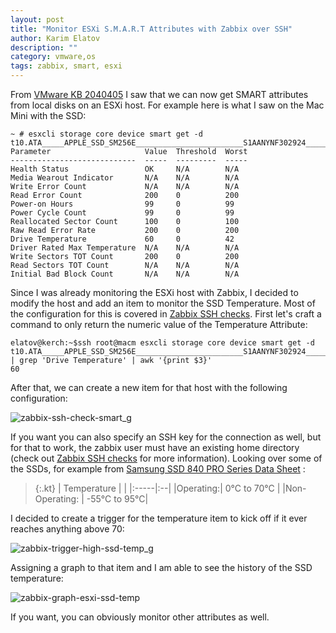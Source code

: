 ```yaml
---
layout: post
title: "Monitor ESXi S.M.A.R.T Attributes with Zabbix over SSH"
author: Karim Elatov
description: ""
category: vmware,os
tags: zabbix, smart, esxi
---
```


From [VMware KB 2040405](http://kb.vmware.com/kb/2040405) I saw that we can now get SMART attributes from local disks on an ESXi host. For example here is what I saw on the Mac Mini with the SSD:

	~ # esxcli storage core device smart get -d t10.ATA_____APPLE_SSD_SM256E________________________S1AANYNF302924______
	Parameter                     Value  Threshold  Worst
	----------------------------  -----  ---------  -----
	Health Status                 OK     N/A        N/A  
	Media Wearout Indicator       N/A    N/A        N/A  
	Write Error Count             N/A    N/A        N/A  
	Read Error Count              200    0          200  
	Power-on Hours                99     0          99   
	Power Cycle Count             99     0          99   
	Reallocated Sector Count      100    0          100  
	Raw Read Error Rate           200    0          200  
	Drive Temperature             60     0          42   
	Driver Rated Max Temperature  N/A    N/A        N/A  
	Write Sectors TOT Count       200    0          200  
	Read Sectors TOT Count        N/A    N/A        N/A  
	Initial Bad Block Count       N/A    N/A        N/A  

Since I was already monitoring the ESXi host with Zabbix, I decided to modify the host and add an item to monitor the SSD Temperature. Most of the configuration for this is covered in [Zabbix SSH checks](https://www.zabbix.com/documentation/2.0/manual/config/items/itemtypes/ssh_checks). First let's craft a command to only return the numeric value of the Temperature Attribute:

	elatov@kerch:~$ssh root@macm esxcli storage core device smart get -d t10.ATA_____APPLE_SSD_SM256E________________________S1AANYNF302924______ | grep 'Drive Temperature' | awk '{print $3}'
	60

After that, we can create a new item for that host with the following configuration:

![zabbix-ssh-check-smart_g](https://googledrive.com/host/0B4vYKT_-8g4IbWNWcXc3X1Q5TzQ/zabbix-ssh-check-smart_g.png)

If you want you can also specify an SSH key for the connection as well, but for that to work, the zabbix user must have an existing home directory (check out  [Zabbix SSH checks](https://www.zabbix.com/documentation/2.0/manual/config/items/itemtypes/ssh_checks) for more information). Looking over some of the SSDs, for example from [Samsung SSD 840 PRO Series Data Sheet](http://www.samsung.com/global/business/semiconductor/Downloads/DataSheet-Samsung_SSD_840_PRO_Rev12.pdf) :

> {:.kt}
> | Temperature | |
> |:-----|:--|
> |Operating:|  0°C to 70°C |
> |Non-Operating: | -55°C to 95°C| 

I decided to create a trigger for the temperature item to kick off if it ever reaches anything above 70:

![zabbix-trigger-high-ssd-temp_g](https://googledrive.com/host/0B4vYKT_-8g4IbWNWcXc3X1Q5TzQ/zabbix-trigger-high-ssd-temp_g.png)

Assigning a graph to that item and I am able to see the history of the SSD temperature:

![zabbix-graph-esxi-ssd-temp](https://googledrive.com/host/0B4vYKT_-8g4IbWNWcXc3X1Q5TzQ/zabbix-graph-esxi-ssd-temp.png)

If you want, you can obviously monitor other attributes as well.
